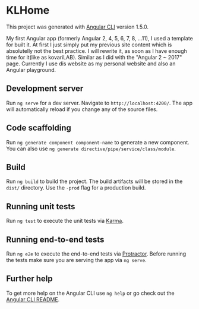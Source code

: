# KLHome

This project was generated with [Angular CLI](https://github.com/angular/angular-cli) version 1.5.0.

My first Angular app (formerly Angular 2, 4, 5, 6, 7, 8, ...11), I used a template for built it. At first I just simply put my previous site content which is absolutelly not the best practice. I will rewrite it, as soon as I have enough time for it(like as kovariLAB). Similar as I did with the "Angular 2 ~ 2017" page. Currently I use dis website as my personal website and also an Angular playground.

## Development server

Run `ng serve` for a dev server. Navigate to `http://localhost:4200/`. The app will automatically reload if you change any of the source files.

## Code scaffolding

Run `ng generate component component-name` to generate a new component. You can also use `ng generate directive/pipe/service/class/module`.

## Build

Run `ng build` to build the project. The build artifacts will be stored in the `dist/` directory. Use the `-prod` flag for a production build.

## Running unit tests

Run `ng test` to execute the unit tests via [Karma](https://karma-runner.github.io).

## Running end-to-end tests

Run `ng e2e` to execute the end-to-end tests via [Protractor](http://www.protractortest.org/).
Before running the tests make sure you are serving the app via `ng serve`.

## Further help

To get more help on the Angular CLI use `ng help` or go check out the [Angular CLI README](https://github.com/angular/angular-cli/blob/master/README.md).
